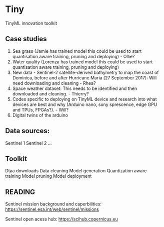 # Tiny
TinyML innovation toolkit

## Case studies
1. Sea grass (Jamie has trained model this could be used to start quantisation aware training, pruning and deploying) - Ollie?
2. Water quality (Lorenza has trained model this could be used to start quantisation aware training, pruning and deploying)
3. New data - Sentinel-2 satellite-derived bathymetry to map the coast of Dominica, before and after Hurricane Maria (27 September 2017): Will need downloading and cleaning - Rhea?
4. Space weather dataset: This needs to be identified and then downloaded and cleaning. - Thierry?
5. Codes specific to deploying on TinyML device and research into what devices are best and why (Arduino nano, sony sprescence, edge GPU and TPUs, FPGAs?). - Will?
6. Digital twins of the arduino

## Data sources:
Sentinel 1
Sentinel 2
...

## Toolkit
Dtaa downloads
Data cleaning
Model generation
Quantization aware training
Model pruning
Model deployment

## READING

Sentinel mission background and caperbilities:
https://sentinel.esa.int/web/sentinel/missions

Sentinel open acess hub:
https://scihub.copernicus.eu


